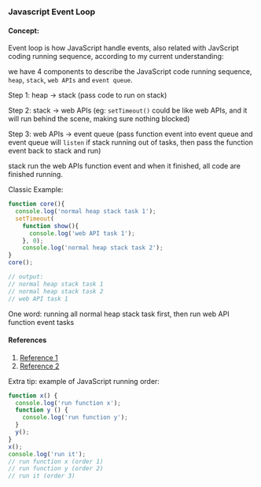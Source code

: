 ### Javascript Event Loop

#### Concept:

Event loop is how JavaScript handle events, also related with JavScript coding running sequence, according to my current understanding:

we have 4 components to describe the JavaScript code running sequence, `heap`, `stack`, `web APIs` and `event queue`.

Step 1: heap -> stack (pass code to run on stack)

Step 2: stack -> web APIs (eg: `setTimeout()` could be like web APIs, and it will run behind the scene, making sure nothing blocked)

Step 3: web APIs -> event queue (pass function event into event queue and event queue will `listen` if stack running out of tasks, then pass the function event back to stack and run)

stack run the web APIs function event and when it finished, all code are finished running.

Classic Example:

``` js
function core(){
  console.log('normal heap stack task 1');
  setTimeout(
    function show(){
      console.log('web API task 1');
    }, 0);
	console.log('normal heap stack task 2');
}
core();

// output:
// normal heap stack task 1
// normal heap stack task 2
// web API task 1
```

One word: running all normal heap stack task first, then run web API function event tasks


#### References

1. <a href="https://www.youtube.com/watch?v=8aGhZQkoFbQ" target="_blank">Reference 1</a>
2. <a href="https://www.youtube.com/watch?v=XzXIMZMN9k4" target="_blank">Reference 2</a>

Extra tip: example of JavaScript running order:

```js
function x() {
  console.log('run function x');
  function y () {
    console.log('run function y');
  }
  y();
}
x();
console.log('run it');
// run function x (order 1)
// run function y (order 2)
// run it (order 3)
```
